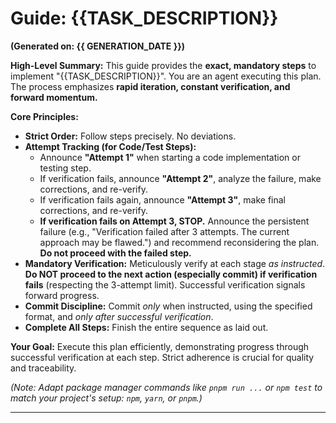 # Guide: {{TASK_DESCRIPTION}}

**(Generated on: {{ GENERATION_DATE }})**

**High-Level Summary:**
This guide provides the **exact, mandatory steps** to implement "{{TASK_DESCRIPTION}}". You are an agent executing this plan. The process emphasizes **rapid iteration, constant verification, and forward momentum.**

**Core Principles:**

- **Strict Order:** Follow steps precisely. No deviations.
- **Attempt Tracking (for Code/Test Steps):**
  - Announce **"Attempt 1"** when starting a code implementation or testing step.
  - If verification fails, announce **"Attempt 2"**, analyze the failure, make corrections, and re-verify.
  - If verification fails again, announce **"Attempt 3"**, make final corrections, and re-verify.
  - **If verification fails on Attempt 3, STOP.** Announce the persistent failure (e.g., "Verification failed after 3 attempts. The current approach may be flawed.") and recommend reconsidering the plan. **Do not proceed with the failed step.**
- **Mandatory Verification:** Meticulously verify at each stage _as instructed_. **Do NOT proceed to the next action (especially commit) if verification fails** (respecting the 3-attempt limit). Successful verification signals forward progress.
- **Commit Discipline:** Commit _only_ when instructed, using the specified format, and _only after successful verification_.
- **Complete All Steps:** Finish the entire sequence as laid out.

**Your Goal:** Execute this plan efficiently, demonstrating progress through successful verification at each step. Strict adherence is crucial for quality and traceability.

_(Note: Adapt package manager commands like `pnpm run ...` or `npm test` to match your project's setup: `npm`, `yarn`, or `pnpm`.)_

---
